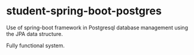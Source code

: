 # student-spring-boot-postgres

Use of spring-boot framework in Postgresql database management using the JPA data structure.

Fully functional system.
